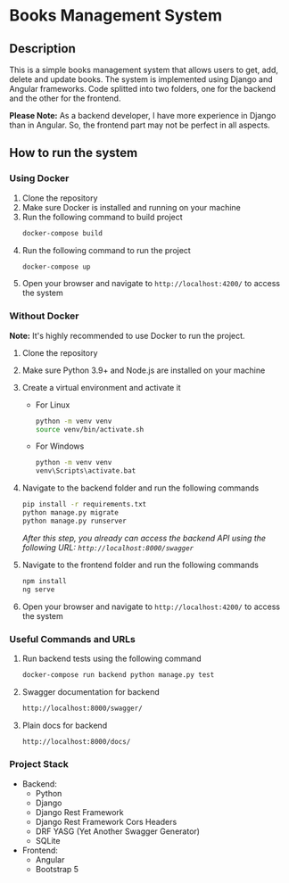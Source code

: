 # Books Management System

## Description

This is a simple books management system that allows users to get, add, delete and update books. The system is
implemented
using Django and Angular frameworks. Code splitted into two folders, one for the backend and the other for the frontend.

__Please Note:__ As a backend developer, I have more experience in Django than in Angular. So, the frontend part may not
be perfect in all aspects.

## How to run the system

### Using Docker

1. Clone the repository
2. Make sure Docker is installed and running on your machine
3. Run the following command to build project
    ```bash
    docker-compose build
    ```
4. Run the following command to run the project
    ```bash
    docker-compose up
    ```
5. Open your browser and navigate to `http://localhost:4200/` to access the system

### Without Docker

__Note:__ It's highly recommended to use Docker to run the project.

1. Clone the repository
2. Make sure Python 3.9+ and Node.js are installed on your machine
3. Create a virtual environment and activate it

    - For Linux
        ```bash
        python -m venv venv
        source venv/bin/activate.sh
        ```
    - For Windows
        ```bash
        python -m venv venv
        venv\Scripts\activate.bat
        ```

4. Navigate to the backend folder and run the following commands
    ```bash
    pip install -r requirements.txt
    python manage.py migrate
    python manage.py runserver
    ```
   *After this step, you already can access the backend API using the following URL: `http://localhost:8000/swagger`*


5. Navigate to the frontend folder and run the following commands
    ```bash
    npm install
    ng serve
    ```
6. Open your browser and navigate to `http://localhost:4200/` to access the system

### Useful Commands and URLs

1. Run backend tests using the following command
    ```bash
    docker-compose run backend python manage.py test
    ```

2. Swagger documentation for backend
    ```bash
    http://localhost:8000/swagger/
    ```
3. Plain docs for backend
    ```bash
    http://localhost:8000/docs/
    ```

### Project Stack

- Backend:
    - Python
    - Django
    - Django Rest Framework
    - Django Rest Framework Cors Headers
    - DRF YASG (Yet Another Swagger Generator)
    - SQLite
- Frontend:
    - Angular
    - Bootstrap 5